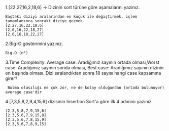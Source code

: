 1.[22,27,16,2,18,6] -> Dizinin sort türüne göre aşamalarını yazınız.

    Baştaki diziyi aralarından en küçük ile değiştirmek, işlem tamamlanınca sonraki diziye geçmek.
    [2,27,16,22,18,6]
    [2,6,16,22,18,27]
    [2,6,16,18,22,27]

2.Big-O gösterimini yazınız.
   
    Big-O (n²)

3.Time Complexity: Average case: Aradığımız sayının ortada olması,Worst case: Aradığımız sayının sonda olması, Best case: Aradığımız sayının dizinin en başında olması. Dizi sıralandıktan sonra 18 sayısı hangi case kapsamına girer?
    
     Bulma olasılığı ne çok zor, ne de kolay olduğundan (ortada bulunuyor) average case'dir

4.[7,3,5,8,2,9,4,15,6] dizisinin Insertion Sort'a göre ilk 4 adımını yazınız.

    [2,3,5,8,7,9,15,6]
    [2,3,5,6,7,9,15,8]
    [2,3,5,6,7,8,15,9]
    [2,3,5,6,7,8,9,15]